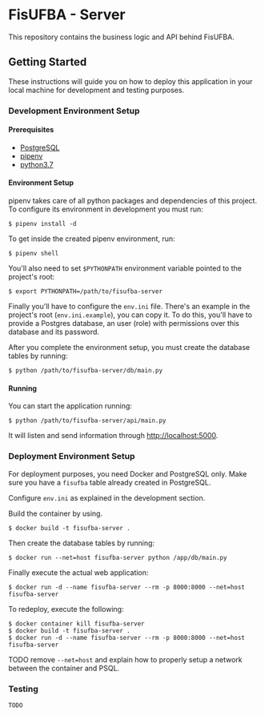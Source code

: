 # FisUFBA - Server

This repository contains the business logic and API behind FisUFBA.

## Getting Started

These instructions will guide you on how to deploy this application in
your local machine for development and testing purposes.<!-- See deployment-->
<!--for notes on how to deploy the project on a live system.-->

### Development Environment Setup

#### Prerequisites

- [PostgreSQL](https://www.postgresql.org/)
- [pipenv](https://docs.pipenv.org)
- [python3.7](https://www.python.org/downloads/release/python-370/)


#### Environment Setup

pipenv takes care of all python packages and dependencies of this
project. To configure its environment in development you must run:

```
$ pipenv install -d
```

To get inside the created pipenv environment, run:

```
$ pipenv shell
```

You'll also need to set `$PYTHONPATH` environment variable pointed to
the project's root:

```
$ export PYTHONPATH=/path/to/fisufba-server
```

Finally you'll have to configure the `env.ini` file. There's an example
in the project's root (`env.ini.example`), you can copy it. To do this,
you'll have to provide a Postgres database, an user (role) with
permissions over this database and its password.

After you complete the environment setup, you must create the database
tables by running:

```
$ python /path/to/fisufba-server/db/main.py
```

#### Running

You can start the application running:

```
$ python /path/to/fisufba-server/api/main.py
```

It will listen and send information through
[http://localhost:5000](http://localhost:5000).


### Deployment Environment Setup

For deployment purposes, you need Docker and PostgreSQL only. Make sure you have a `fisufba` table already created in PostgreSQL.

Configure `env.ini` as explained in the development section.

Build the container by using.

```
$ docker build -t fisufba-server .
```

Then create the database tables by running:

```
$ docker run --net=host fisufba-server python /app/db/main.py
```

Finally execute the actual web application:

```
$ docker run -d --name fisufba-server --rm -p 8000:8000 --net=host fisufba-server
```

To redeploy, execute the following:

```
$ docker container kill fisufba-server
$ docker build -t fisufba-server .
$ docker run -d --name fisufba-server --rm -p 8000:8000 --net=host fisufba-server
```

TODO remove `--net=host` and explain how to properly setup a network between the container and PSQL.

### Testing

```
TODO
```
